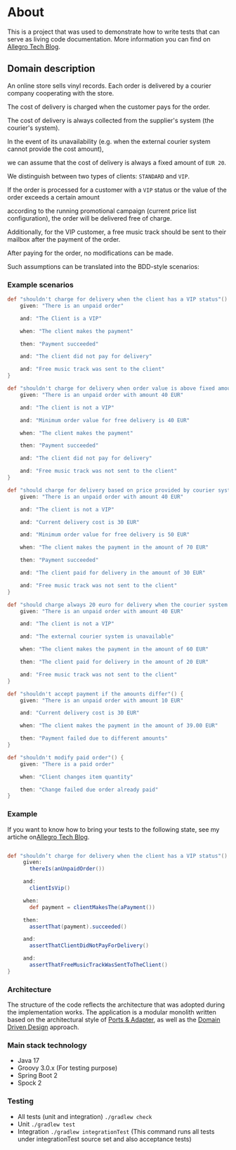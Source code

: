# About
This is a project that was used to demonstrate how to write tests that can serve as living code documentation.
More information you can find on [Allegro Tech Blog](https://blog.allegro.tech/2022/02/readable-tests-by-example.html).

## Domain description

An online store sells vinyl records. Each order is delivered by a courier company cooperating with the store. 

The cost of delivery is charged when the customer pays for the order. 

The cost of delivery is always collected from the supplier's system (the courier's system). 

In the event of its unavailability (e.g. when the external courier system cannot provide the cost amount),  

we can assume that the cost of delivery is always a fixed amount of `EUR 20`.

We distinguish between two types of clients: `STANDARD` and `VIP`. 

If the order is processed for a customer with a `VIP` status or the value of the order exceeds a certain amount

according to the running promotional campaign (current price list configuration), the order will be delivered free of charge.

Additionally, for the VIP customer, a free music track should be sent to their mailbox after the payment of the order.

After paying for the order, no modifications can be made.

Such assumptions can be translated into the BDD-style scenarios:

### Example scenarios

```groovy
def "shouldn't charge for delivery when the client has a VIP status"() {
    given: "There is an unpaid order"

    and: "The Client is a VIP"

    when: "The client makes the payment"

    then: "Payment succeeded"

    and: "The client did not pay for delivery"

    and: "Free music track was sent to the client"
}

def "shouldn't charge for delivery when order value is above fixed amount based on promotion price list"() {
    given: "There is an unpaid order with amount 40 EUR"

    and: "The client is not a VIP"

    and: "Minimum order value for free delivery is 40 EUR"

    when: "The client makes the payment"

    then: "Payment succeeded"

    and: "The client did not pay for delivery"

    and: "Free music track was not sent to the client"
}

def "should charge for delivery based on price provided by courier system"() {
    given: "There is an unpaid order with amount 40 EUR"

    and: "The client is not a VIP"

    and: "Current delivery cost is 30 EUR"

    and: "Minimum order value for free delivery is 50 EUR"

    when: "The client makes the payment in the amount of 70 EUR"

    then: "Payment succeeded"

    and: "The client paid for delivery in the amount of 30 EUR"

    and: "Free music track was not sent to the client"
}

def "should charge always 20 euro for delivery when the courier system is unavailable"() {
    given: "There is an unpaid order with amount 40 EUR"

    and: "The client is not a VIP"

    and: "The external courier system is unavailable"

    when: "The client makes the payment in the amount of 60 EUR"

    then: "The client paid for delivery in the amount of 20 EUR"

    and: "Free music track was not sent to the client"
}

def "shouldn't accept payment if the amounts differ"() {
    given: "There is an unpaid order with amount 10 EUR"

    and: "Current delivery cost is 30 EUR"

    when: "The client makes the payment in the amount of 39.00 EUR"

    then: "Payment failed due to different amounts"
}

def "shouldn't modify paid order"() {
    given: "There is a paid order"

    when: "Client changes item quantity"

    then: "Change failed due order already paid"
}
```

### Example
If you want to know how to bring your tests to the following state, see my artiche on[Allegro Tech Blog](https://blog.allegro.tech/2022/02/readable-tests-by-example.html).

```groovy

def "shouldn’t charge for delivery when the client has a VIP status"() {
     given:
       thereIs(anUnpaidOrder())

     and:
       clientIsVip()

     when:
       def payment = clientMakesThe(aPayment())

     then:
       assertThat(payment).succeeded()

     and:
       assertThatClientDidNotPayForDelivery()

     and:
       assertThatFreeMusicTrackWasSentToTheClient()
}
```

### Architecture
The structure of the code reflects the architecture that was adopted during the implementation works. The application is
a modular monolith written based on the architectural style
of [Ports & Adapter](https://blog.allegro.tech/2020/05/hexagonal-architecture-by-example.html), as well as
the [Domain Driven Design](https://www.dddcommunity.org/learning-ddd/what_is_ddd/) approach.



### Main stack technology
* Java 17
* Groovy 3.0.x (For testing purpose)
* Spring Boot 2
* Spock 2

### Testing
* All tests (unit and integration)
  ```./gradlew check```
* Unit
  ```./gradlew test```
* Integration
  ```./gradlew integrationTest``` (This command runs all tests under integrationTest source set and also acceptance tests)

